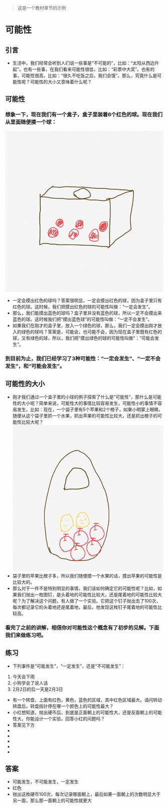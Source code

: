 > 这是一个教材章节的示例
# 可能性
## 引言
* 生活中，我们经常会听到人们说一些事是“不可能的”，比如：“太阳从西边升起”。也有一些事，在我们看来可能性很低，比如：“彩票中大奖”。也有的事，可能性很高，比如：“很久不吃饭之后，我们会饿”。那么，究竟什么是可能性呢？可能性的大小又意味着什么呢？
## 可能性
### 想象一下，现在我们有一个盒子，盒子里装着6个红色的球。现在我们从里面随便摸一个球：
![Box](Box.png)
* 一定会摸出红色的球吗？答案很明显，一定会摸出红色的球，因为盒子里只有红色的球。这时候，我们把摸出红色的球的可能性叫做：“一定会发生”。
* 那么，我们能摸出蓝色的球吗？盒子里并没有蓝色的球，所以一定不会摸出来蓝色的球。这时候我们把“摸出蓝色球”的可能性叫做：“一定不会发生”。
* 如果我们在刚才的盒子里，放入一个绿色的球，那么，我们一定会摸出刚才放入的绿色的球吗？答案是，可能会，也可能不会，因为现在盒子里既有红色的球，又有绿色的球，所以，我们把“摸出绿色的球的可能性叫做”：“可能会发生”。
### 到目前为止，我们已经学习了3种可能性：“一定会发生”、“一定不会发生”，和“可能会发生”。
## 可能性的大小
* 刚才我们通过一个盒子里的小球的例子探索了什么是“可能性”，那什么是可能性的大小呢？简单来说，可能性大的事情比较容易发生，可能性小的事情不容易发生，比如：现在，一个袋子里有5个苹果和2个橙子，如果小明蒙上眼睛，随便从这个袋子里抓一个水果，抓出苹果的可能性比较大，还是抓出橙子的可能性比较大呢？
![Bag](Bag.png)
* 袋子里的苹果比橙子多，所以我们随便摸一个水果的话，摸出苹果的可能性是比较大的。
* 那么对于一件不是特别明显的事情，我们该如何确定它的可能性呢？比如，如果我们抛出一枚图钉，是头着地的可能性比较大，还是尾着地的可能性比较大呢？为了解决这个问题，有人做了一个实验。它把这个钉子抛出去了100次，每次都记录它的头着地还是尾着地，最后，他发现这枚钉子尾着地的可能性比较高。
### 看完了之前的讲解，相信你对可能性这个概念有了初步的见解。下面我们来做练习吧。
## 练习
* 下列事件是“可能发生”，“一定发生”，还是“不可能发生”：
1. 今天会下雨
2. 小狗学会了说人话
3. 2月2日的后一天是2月3日
* 有一个转盘，上面有红色，黄色，蓝色的区域，其中红色区域最大。请问转动转盘后，转盘指针停在哪一个颜色上的可能性最大？
* 小红想知道，抛出硬币后，到底是正面朝上的可能性大，还是反面朝上的可能性大，你能设计一个实验，回答小红的问题吗？
* 答案见下方
* 
* 
* 
* 
* 
## 答案
* 可能发生，不可能发生，一定发生
* 红色
* 抛出这枚硬币100次，每次记录哪面朝上，最后如果一面朝上的次数明显大于另一面，那么那一面朝上的可能性就更大
